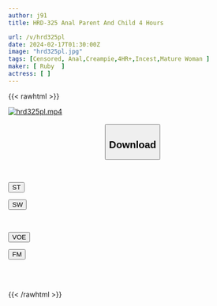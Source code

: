 ```yaml
---
author: j91
title: HRD-325 Anal Parent And Child 4 Hours

url: /v/hrd325pl
date: 2024-02-17T01:30:00Z
image: "hrd325pl.jpg"
tags: [Censored, Anal,Creampie,4HR+,Incest,Mature Woman	]
maker: [ Ruby  ]
actress: [ ]
---
```



{{< rawhtml >}}

<div class="video" data-videoid="aY7Bq6MBDRfx7Pe">
    <a href="javascript:;">
        <img src="/v/hrd325pl/hrd325pl.jpg" width="WIDTH" height="HEIGHT" alt="hrd325pl.mp4" loading="lazy">
    </a>
</div>

<script type="text/javascript" src="https://j91.asia/asset/on-demand-st.js"></script>

<br>
  <link rel="stylesheet" href="https://j91.asia/asset/bs5.css">
  
  <center>
  <button class="btn btn-primary" type="button" data-bs-toggle="collapse" data-bs-target=".multi-collapse" aria-expanded="false" aria-controls="multiCollapseExample1 multiCollapseExample2"><h2>Download</h2></button></center>
</p>
<div class="row">
  <div class="col">
    <div class="collapse multi-collapse" id="multiCollapseExample1">
      <div class="card card-body">
	      	      <br>
<div class="buttons">  
<p><a href="https://streamtape.to/v/aY7Bq6MBDRfx7Pe" target="_blank"><button class="btn-hover color-3"><i class="fa fa-download"></i> ST</button></a></p>
<p><a href="https://cdnwish.com/msj5d3zsv26v" target="_blank"><button class="btn-hover color-2"><i class="fa fa-download"></i> SW</button></a></p></div>
    </div>
  </div>
</div>
  <div class="col">
    <div class="collapse multi-collapse" id="multiCollapseExample2">
      <div class="card card-body">
	      <br>
<div class="buttons">
<p><a href="https://voe.sx/xwonopdcfjeh"><button class="btn-hover color-9"><i class="fa fa-download"></i> VOE</button></a></p>
<p><a href="https://filemoon.sx/d/xoy6a6b4b4t7"><button class="btn-hover color-8"><i class="fa fa-download"></i> FM</button></a></p></div>
<br><br>
      </div>
    </div>
  </div>
</div>

{{< /rawhtml >}}